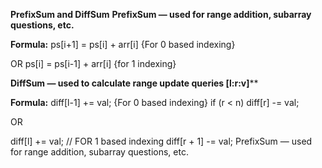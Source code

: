 **PrefixSum and DiffSum**
**PrefixSum — used for range addition, subarray questions, etc.**

**Formula:**
ps[i+1] = ps[i] + arr[i]  {For 0 based indexing}


OR 
ps[i] = ps[i-1] + arr[i] {for 1 indexing}


****DiffSum** — used to calculate range update queries [l:r:v]****

**Formula:**
diff[l-1] += val; {For 0 based indexing}
if (r < n) 
diff[r] -= val;


OR

diff[l] += val; // FOR 1 based indexing
diff[r + 1] -= val;
PrefixSum — used for range addition, subarray questions, etc.
